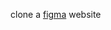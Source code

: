 clone a <a href="https://www.figma.com/design/cBDhzNyTH8BLo4pwJoByCH/Medical-Advance---html-template%C2%A0code-for-medical-(Community)?node-id=2-26&node-type=frame&t=kxGmQL5MU19ieBOq-0">figma</a> website
